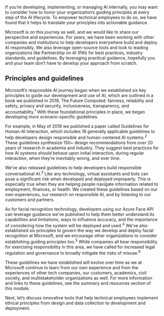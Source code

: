 If you’re developing, implementing, or managing AI internally, you may want to consider how to honor your organization’s guiding principles at every step of the AI lifecycle. To empower technical employees to do so, we have found that it helps to translate your principles into actionable guidance.

Microsoft is on this journey as well, and we would like to share our perspective and experiences. For years, we have been working with other companies and institutions to help developers everywhere build and deploy AI responsibly. We also leverage open-source tools and look to leading organizations like Partnership on AI (PAI) for best practices, industry standards, and guidelines. By leveraging practical guidance, hopefully you and your team don’t have to develop your approach from scratch.

## Principles and guidelines

Microsoft’s responsible AI journey began when we established six key principles to guide our development and use of AI, which are outlined in a book we published in 2018, The Future Computed: fairness, reliability and safety, privacy and security, inclusiveness, transparency, and accountability.<sup>1</sup> With these foundational principles in place, we began developing more scenario-specific guidelines.

For example, in May of 2019 we published a paper called Guidelines for Human-AI Interaction, which includes 18 generally applicable guidelines to help developers design responsible and human-centered AI systems.<sup>2</sup> These guidelines synthesize 150+ design recommendations from over 20 years of research in academia and industry. They suggest best practices for how AI systems should behave upon initial interaction, during regular interaction, when they’re inevitably wrong, and over time.

We’ve also released guidelines to help developers build responsible conversational AI.<sup>3</sup> Like any technology, virtual assistants and bots can pose a significant risk when developed and deployed improperly. This is especially true when they are helping people navigate information related to employment, finances, or health. We created these guidelines based on our own experiences, our research on responsible AI, and by listening to our customers and partners.

As for facial recognition technology, developers using our Azure Face API can leverage guidance we’ve published to help them better understand its capabilities and limitations, ways to influence accuracy, and the importance of considering how the system will be deployed and used.<sup>4</sup> We’ve also established six principles to govern the way we develop and deploy facial recognition at Microsoft, and we encourage other organizations to consider establishing guiding principles too.<sup>5</sup> While companies all bear responsibility for exercising responsibility in this area, we have called for increased legal regulation and governance to broadly mitigate the risks of misuse.<sup>6</sup>

These guidelines we have established will evolve over time as we at Microsoft continue to learn from our own experience and from the experiences of other tech companies, our customers, academics, civil society, and  multistakeholder organizations as well. For more information and links to these guidelines, see the summary and resources section of this module.

Next, let’s discuss innovative tools that help technical employees implement ethical principles from design and data collection to development and deployment.
